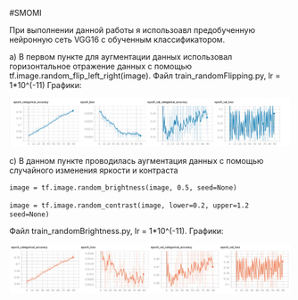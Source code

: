 #SMOMI

При выполнении данной работы я использоавл предобученную нейронную сеть VGG16 с обученным классификатором. 

a) В первом пункте для аугментации данных использовал горизонтальное отражение данных с помощью tf.image.random_flip_left_right(image). Файл train_randomFlipping.py, lr = 1*10^(-11)
Графики:

![Image alt](https://github.com/Repsolka/SMOMI/blob/Lab4/randomFlipping/flip_1e-11.jpg)

c) В данном пункте проводилась аугментация данных с помощью случайного изменения яркости и контраста 

    image = tf.image.random_brightness(image, 0.5, seed=None)
    
    image = tf.image.random_contrast(image, lower=0.2, upper=1.2 seed=None)
Файл train_randomBrightness.py, lr = 1*10^(-11).
Графики:

![Image alt](https://github.com/Repsolka/SMOMI/blob/Lab4/Graphs/randomBrightness/bright_1e-11.jpg)
